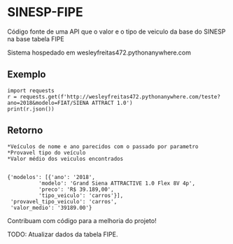 # SINESP-FIPE

Código fonte de uma API que o valor e o tipo de veiculo da base do SINESP na base tabela FIPE

Sistema hospedado em wesleyfreitas472.pythonanywhere.com

## Exemplo
	import requests
	r = requests.get(f'http://wesleyfreitas472.pythonanywhere.com/teste?ano=2018&modelo=FIAT/SIENA ATTRACT 1.0')
	print(r.json())

## Retorno
	
	*Veículos de nome e ano parecidos com o passado por parametro
	*Provavel tipo do veículo
	*Valor médio dos veiculos encontrados

	
	{'modelos': [{'ano': '2018',
		      'modelo': 'Grand Siena ATTRACTIVE 1.0 Flex 8V 4p',
		      'preco': 'R$ 39.189,00',
		      'tipo_veiculo': 'carros'}],
	 'provavel_tipo_veiculo': 'carros',
	 'valor_medio': '39189.00'}
	

Contribuam com código para a melhoria do projeto!

TODO: Atualizar dados da tabela FIPE.
